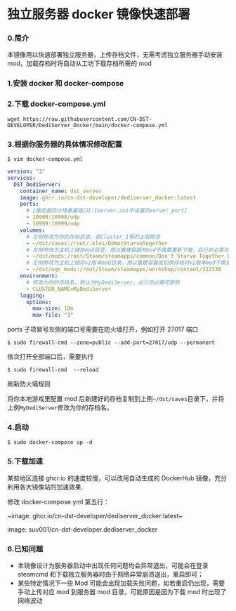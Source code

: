 # 独立服务器 docker 镜像快速部署

### 0.简介

本镜像用以快速部署独立服务器，上传存档文件，无需考虑独立服务器手动安装 mod，加载存档时将自动从工坊下载存档所需的 mod

### 1.安装 docker 和 docker-compose

### 2.下载 docker-compose.yml

`wget https://raw.githubusercontent.com/CN-DST-DEVELOPER/DediServer_Docker/main/docker-compose.yml`

### 3.根据你服务器的具体情况修改配置

```shell
$ vim docker-compose.yml
```

```yaml
version: "3"
services:
  DST_DediServer:
    container_name: dst_server
    image: ghcr.io/cn-dst-developer/dediserver_docker:latest
    ports:
      # [服务器防火墙暴露端口]:[server.ini中设置的server_port]
      - 10998:10998/udp
      - 10999:10999/udp
    volumes:
      # 左侧修改为你的存档目录，是Cluster_1等的上层路径
      - ~/dst/saves:/root/.klei/DoNotStarveTogether
      # 左侧修改为主机上储存mod目录，用以重建容器时mod不需要重新下载，此行非必需可删除
      - ~/dst/mods:/root/Steam/steamapps/common/Don't Starve Together Dedicated Server/mods
      # 左侧修改为主机上储存v2版本mod目录，用以重建容器或切换存档时v2版本mod不需要重新下载，此行非必需可删除
      - ~/dst/ugc_mods:/root/Steam/steamapps/workshop/content/322330
    environment:
      # 修改为你的存档名，默认为MyDediServer，此行非必需可删除
      - CLUSTER_NAME=MyDediServer
    logging:
      options:
        max-size: 10m
        max-file: "3"
```

ports 子项冒号左侧的端口号需要在防火墙打开，例如打开 27017 端口

```shell
$ sudo firewall-cmd --zone=public --add-port=27017/udp --permanent
```

依次打开全部端口后，需要执行

```shell
$ sudo firewall-cmd  --reload
```

刷新防火墙规则

将你本地游戏里配置 mod 后新建好的存档复制到上例`~/dst/saves`目录下，并将上例`MyDediServer`修改为你的存档名。

### 4.启动

```shell
$ sudo docker-compose up -d
```

### 5.下载加速

某些地区连接 ghcr.io 的速度较慢，可以改用自动生成的 DockerHub 镜像，充分利用各大镜像站的加速效果.

修改 docker-compose.yml 第五行：

~image: ghcr.io/cn-dst-developer/dediserver_docker:latest~

image: suv001/cn-dst-developer.dediserver_docker

### 6.已知问题

- 本镜像设计为服务器启动中出现任何问题均会异常退出，可能会在登录 steamcmd 和下载独立服务器时由于网络异常崩溃退出，重启即可；
- 某些特定情况下一些 Mod 可能会出现加载失败问题，如若重启仍出现，需要手动上传对应 mod 到服务器 mod 目录，可能原因是因为下载 mod 时出现了网络波动
